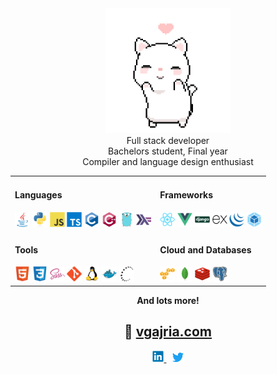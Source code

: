 <div align="center">
	<img src="https://raw.githubusercontent.com/vixrant/vixrant/master/cat.gif" width="200" height="200">
</div>

<div align="center">
  <div>Full stack developer </div>
  <div>Bachelors student, Final year </div>
  <div>Compiler and language design enthusiast </div>
</div>

<div align="center">
  <table>
    <tbody>
      <tr>
        <td>
          <h4>Languages</h4>
          <img src="https://raw.githubusercontent.com/vixrant/vixrant/master/devicons/svgs/java.svg" width="24">
          <img src="https://raw.githubusercontent.com/vixrant/vixrant/master/devicons/svgs/python.svg" width="24">
          <img src="https://raw.githubusercontent.com/vixrant/vixrant/master/devicons/svgs/javascript.svg" width="24">
          <img src="https://raw.githubusercontent.com/vixrant/vixrant/master/devicons/svgs/typescript.svg" width="24">
          <img src="https://raw.githubusercontent.com/vixrant/vixrant/master/devicons/svgs/c.svg" width="24">
          <img src="https://raw.githubusercontent.com/vixrant/vixrant/master/devicons/svgs/cplusplus.svg" width="24">
          <img src="https://raw.githubusercontent.com/vixrant/vixrant/master/devicons/svgs/go.svg" width="24">
          <img src="https://raw.githubusercontent.com/vixrant/vixrant/master/devicons/svgs/haskell.svg" width="24">
        </td>
        <td>
          <h4>Frameworks</h4>
          <img src="https://raw.githubusercontent.com/vixrant/vixrant/master/devicons/svgs/react.svg" width="24">
          <img src="https://raw.githubusercontent.com/vixrant/vixrant/master/devicons/svgs/vuejs.svg" width="24">
          <img src="https://raw.githubusercontent.com/vixrant/vixrant/master/devicons/svgs/django.svg" width="24">
          <img src="https://raw.githubusercontent.com/vixrant/vixrant/master/devicons/svgs/express.svg" width="24">
          <img src="https://raw.githubusercontent.com/vixrant/vixrant/master/devicons/svgs/jquery.svg" width="24">
          <img src="https://raw.githubusercontent.com/vixrant/vixrant/master/devicons/svgs/webpack.svg" width="24">
        </td>
      </tr>
      <tr>
        <td>
          <h4>Tools</h4>
          <img src="https://raw.githubusercontent.com/vixrant/vixrant/master/devicons/svgs/html5.svg" width="24">
          <img src="https://raw.githubusercontent.com/vixrant/vixrant/master/devicons/svgs/css3.svg" width="24">
          <img src="https://raw.githubusercontent.com/vixrant/vixrant/master/devicons/svgs/sass.svg" width="24">
          <img src="https://raw.githubusercontent.com/vixrant/vixrant/master/devicons/svgs/git.svg" width="24">
          <img src="https://raw.githubusercontent.com/vixrant/vixrant/master/devicons/svgs/linux.svg" width="24">
          <img src="https://raw.githubusercontent.com/vixrant/vixrant/master/devicons/svgs/docker.svg" width="24">
          <img src="https://raw.githubusercontent.com/vixrant/vixrant/master/devicons/svgs/ssh.svg" width="24">
        </td>
        <td>
          <h4>Cloud and Databases</h4>
          <img src="https://raw.githubusercontent.com/vixrant/vixrant/master/devicons/svgs/amazonwebservices.svg" width="24">
          <img src="https://raw.githubusercontent.com/vixrant/vixrant/master/devicons/svgs/mongodb.svg" width="24">
          <img src="https://raw.githubusercontent.com/vixrant/vixrant/master/devicons/svgs/redis.svg" width="24">
          <img src="https://raw.githubusercontent.com/vixrant/vixrant/master/devicons/svgs/postgresql.svg" width="24">
        </td>
      </tr>
    </tbody>
  </table>

  <b>And lots more!</b>
</div>

<div align="center">
  <h2>
    🧶
    <a href="https://www.vgajria.com">vgajria.com</a>
  </h2>

  <a href="https://www.linkedin.com/in/vikrantgajria">
    <img src="https://raw.githubusercontent.com/vixrant/vixrant/master/devicons/svgs/linkedin.svg" width="18">
  </a>
  &ThickSpace;
  <a href="https://www.twitter.com/vixrant">
    <img src="https://raw.githubusercontent.com/vixrant/vixrant/master/devicons/svgs/twitter.svg" width="18">
  </a>
</div>
